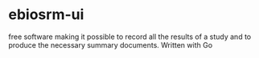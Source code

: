 # ebiosrm-ui
free software making it possible to record all the results of a study and to produce the necessary summary documents.
Written with Go
